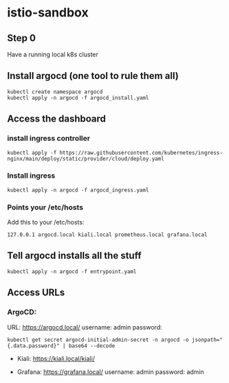 # istio-sandbox

## Step 0

Have a running local k8s cluster

## Install argocd (one tool to rule them all)

```
kubectl create namespace argocd
kubectl apply -n argocd -f argocd_install.yaml

```

## Access the dashboard

### install ingress controller

```
kubectl apply -f https://raw.githubusercontent.com/kubernetes/ingress-nginx/main/deploy/static/provider/cloud/deploy.yaml

```

### Install ingress

```
kubectl apply -n argocd -f argocd_ingress.yaml
```

### Points your /etc/hosts

Add this to your /etc/hosts:

```
127.0.0.1 argocd.local kiali.local prometheus.local grafana.local
```

## Tell argocd installs all the stuff

```
kubectl apply -n argocd -f entrypoint.yaml
```

<!-- ## Configure Kiali to access remote istio

```
kubectl config view --minify --flatten --context=arn:aws:eks:eu-west-3:915812500603:cluster/evoyageurs-dev-paris > /tmp/kubeconfig
kubectl create secret generic kiali-kubeconfig \
  --from-file=/tmp/kubeconfig \
  -n istio-system
kubectl create secret generic aws-credentials \
  --from-file=credentials=/Users/jeremy_govi/.aws/credentials \
  --dry-run=client -o yaml | kubectl apply -n istio-system -f -
``` -->

## Access URLs

### ArgoCD:

URL: https://argocd.local/
username: admin
password:

```
kubectl get secret argocd-initial-admin-secret -n argocd -o jsonpath="{.data.password}" | base64 --decode
```

- Kiali: https://kiali.local/kiali/

- Grafana: https://grafana.local/
  username: admin
  password: admin
